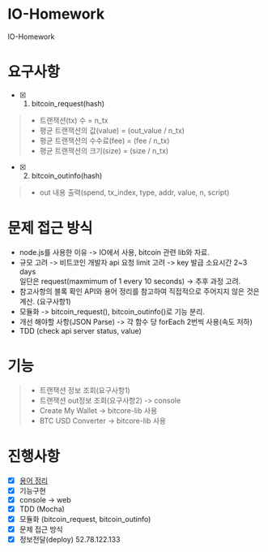# IO-Homework
IO-Homework

# 요구사항
  - [x] 1. bitcoin_request(hash)
  >+ 트랜잭션(tx) 수 = n_tx
  >+ 평균 트랜잭션의 값(value) = (out_value / n_tx)
  >+ 평균 트랜잭션의 수수료(fee) = (fee / n_tx)
  >+ 평균 트랜잭션의 크기(size) = (size / n_tx)

  - [x] 2. bitcoin_outinfo(hash)
  >+ out 내용 출력(spend, tx_index, type, addr, value, n, script)

# 문제 접근 방식
  - node.js를 사용한 이유 -> IO에서 사용, bitcoin 관련 lib와 자료.
  - 규모 고려 -> 비트코인 개발자 api 요청 limit 고려 -> key 발급 소요시간 2~3 days <br>
    일단은 request(maxmimum of 1 every 10 seconds) -> 추후 과정 고려.
  - 참고사항의 블록 확인 API와 용어 정리를 참고하여 직접적으로 주어지지 않은 것은 계산. (요구사항1)
  - 모듈화 -> bitcoin_request(), bitcoin_outinfo()로 기능 분리.
  - 개선 해야할 사항(JSON Parse) -> 각 함수 당 forEach 2번씩 사용(속도 저하)  
  - TDD (check api server status, value)

# 기능
  >+ 트랜잭션 정보 조회(요구사항1)
  >+ 트랜잭션 out정보 조회(요구사항2) -> console
  >+ Create My Wallet -> bitcore-lib 사용
  >+ BTC USD Converter -> bitcore-lib 사용

# 진행사항
  - [x] <a href="http://bitpeople.kr/bbs/board.php?bo_table=Info_BIP&wr_id=38" target="_blank">용어 정리</a>
  - [x] 기능구현
  - [x] console -> web
  - [x] TDD (Mocha)
  - [x] 모듈화 (bitcoin_request, bitcoin_outinfo)
  - [x] 문제 접근 방식
  - [x] 정보전달(deploy)  52.78.122.133